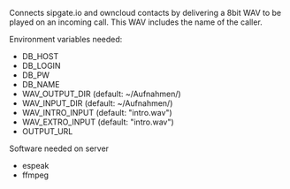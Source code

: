 Connects sipgate.io and owncloud contacts by delivering a 8bit WAV to be played on an incoming call. This WAV includes the name of the caller.

Environment variables needed:
 * DB_HOST 
 * DB_LOGIN
 * DB_PW
 * DB_NAME
 * WAV_OUTPUT_DIR (default: ~/Aufnahmen/)
 * WAV_INPUT_DIR (default: ~/Aufnahmen/)
 * WAV_INTRO_INPUT (default: "intro.wav")
 * WAV_EXTRO_INPUT (default: "intro.wav")
 * OUTPUT_URL

Software needed on server
 * espeak
 * ffmpeg
